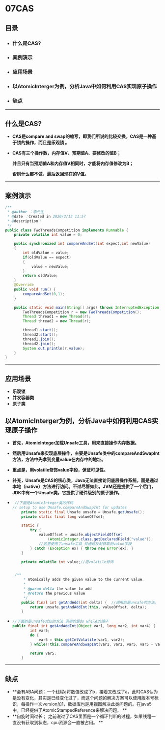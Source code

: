 # 07CAS

## 目录

- ### 什么是CAS?

- ### 案例演示

- ### 应用场景

- ### 以AtomicInterger为例，分析Java中如何利用CAS实现原子操作

- ### 缺点

------

## 什么是CAS?

-  **CAS是compare and swap的缩写，即我们所说的比较交换。CAS是一种基于锁的操作，而且是乐观锁 。**

- **CAS有三个操作数，内存值V、预期值A、要修改的值B；**

  **并且只有当预期值A和内存值V相同时，才能将内存值修改为B；**

  **否则什么都不做，最后返回现在的V值。**

------

## 案例演示

```java
/**
 * @author ：李先生
 * @date ：Created in 2020/2/13 11:57
 * @description：
 */
public class TwoThreadsCompetition implements Runnable {
    private volatile int value = 0;

    public synchronized int compareAndSet(int expect,int newValue)
    {
        int oldValue = value;
        if(oldValue == expect)
        {
            value = newValue;
        }
        return oldValue;
    }
    @Override
    public void run() {
        compareAndSet(0,1);
    }

    public static void main(String[] args) throws InterruptedException {
        TwoThreadsCompetition r = new TwoThreadsCompetition();
        Thread thread1 = new Thread(r);
        Thread thread2 = new Thread(r);

        thread1.start();
        thread2.start();
        thread1.join();
        thread2.join();
        System.out.println(r.value);
    }
}
```

------

## 应用场景

- **乐观锁**
- **并发容器类**
- **原子类**

## 以AtomicInterger为例，分析Java中如何利用CAS实现原子操作

- **首先，AtomicInteger加载Unsafe工具，用来直接操作内存数据。**

- **然后用Unsafe来实现底层操作，主要是Unsafe类中的compareAndSwapInt方法，方法中先拿到变量value在内存中的地址。**

- **重点是，用volatile修饰value字段，保证可见性。**

- **补充，Unsafe是CAS的核心类，Java无法直接访问底层操作系统，而是通过本地（native）方法进行访问。不过尽管如此，JVM还是提供了一个后门，JDK中有一个Unsafe类，它提供了硬件级别的原子操作。**

- ```java
   //下面是AtomicInteger类的代码
  // setup to use Unsafe.compareAndSwapInt for updates
      private static final Unsafe unsafe = Unsafe.getUnsafe();
      private static final long valueOffset;
  
      static {
          try {
              valueOffset = unsafe.objectFieldOffset	
                  (AtomicInteger.class.getDeclaredField("value"));
              //这里使用了unsafe工具 并通过反射获取到value字段
          } catch (Exception ex) { throw new Error(ex); }
      }
  
      private volatile int value;//用volatile修饰
  
  
   /**
       * Atomically adds the given value to the current value.
       *
       * @param delta the value to add
       * @return the previous value
       */
      public final int getAndAdd(int delta) {  //调用的是unsafe的方法。
          return unsafe.getAndAddInt(this, valueOffset, delta);
      }
  
  ```

- ```java
  //下面的是unsafe对应的方法 调用的是do while的循环
  public final int getAndAddInt(Object var1, long var2, int var4) {
          int var5;
          do {
              var5 = this.getIntVolatile(var1, var2);
          } while(!this.compareAndSwapInt(var1, var2, var5, var5 + var4));
  
          return var5;
      }
  ```

------

## **缺点**

- **会有ABA问题；一个线程a将数值改成了b，接着又改成了a，此时CAS认为是没有变化，其实是已经变化过了，而这个问题的解决方案可以使用版本号标识，每操作一次version加1，数据库也是用视图解决此类问题的。在java5中，已经提供了AtomicStampedReference来解决问题。 **
- **自旋时间过长； 之前说过了CAS里面是一个循环判断的过程，如果线程一直没有获取到状态，cpu资源会一直被占用。 **